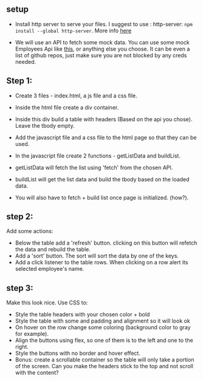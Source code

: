 
## setup

- Install http server to serve your files. I suggest to use : http-server: `npm install --global http-server`. More info [here](https://github.com/http-party/http-server)

- We will use an API to fetch some mock data. You can use some mock Employees Api like [this](https://dummyapis.com/dummy/employee?queryParameters=noofRecords%3D100%26idStarts%3D1001), or anything else you choose. It can be even a list of github repos, just make sure you are not blocked by any creds needed. 

## Step 1: 

- Create 3 files - index.html, a js file and a css file. 
- Inside the html file create a div container. 
- Inside this div build a table with headers (Based on the api you chose). Leave the tbody empty. 
- Add the javascript file and a css file to the html page so that they can be used. 
- In the javascript file create 2 functions - getListData and buildList.

- getListData will fetch the list using 'fetch' from the chosen API.
- buildList will get the list data and build the tbody based on the loaded data. 

- You will also have to fetch + build list once page is initialized. (how?).


## step 2: 
Add some actions:

- Below the table add a 'refresh' button. clicking on this button will refetch the data and rebuild the table. 
- Add a 'sort' button. The sort will sort the data by one of the keys. 
- Add a click listener to the table rows. When clicking on a row alert its selected employee's name.

## step 3: 

Make this look nice. Use CSS to:
- Style the table headers with your chosen color + bold
- Style the table with some and padding and alignment so it will look ok 
- On hover on the row change some coloring (background color to gray for example). 
- Align the buttons using flex, so one of them is to the left and one to the right. 
- Style the buttons with no border and hover effect.
- Bonus: create a scrollable container so the table will only take a portion of the screen. Can you make the headers stick to the top and not scroll with the content? 